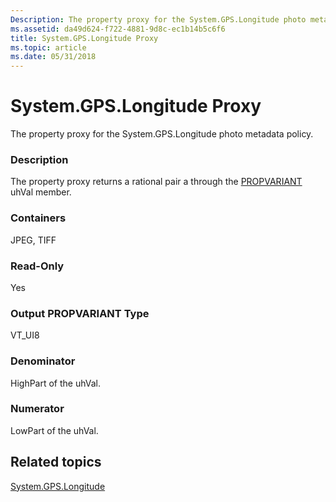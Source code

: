 ```yaml
---
Description: The property proxy for the System.GPS.Longitude photo metadata policy.
ms.assetid: da49d624-f722-4881-9d8c-ec1b14b5c6f6
title: System.GPS.Longitude Proxy
ms.topic: article
ms.date: 05/31/2018
---
```


# System.GPS.Longitude Proxy

The property proxy for the System.GPS.Longitude photo metadata policy.

### Description

The property proxy returns a rational pair a through the [PROPVARIANT](https://msdn.microsoft.com/library/Aa380072(VS.85).aspx) uhVal member.

### Containers

JPEG, TIFF

### Read-Only

Yes

### Output PROPVARIANT Type

VT\_UI8

### Denominator

HighPart of the uhVal.

### Numerator

LowPart of the uhVal.

## Related topics

<dl> <dt>

[System.GPS.Longitude](https://msdn.microsoft.com/library/bb760566(VS.85).aspx)
</dt> </dl>

 

 



